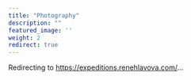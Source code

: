 ```yaml
---
title: "Photography"
description: ""
featured_image: ''
weight: 2
redirect: true
---
```


Redirecting to https://expeditions.renehlavova.com/...